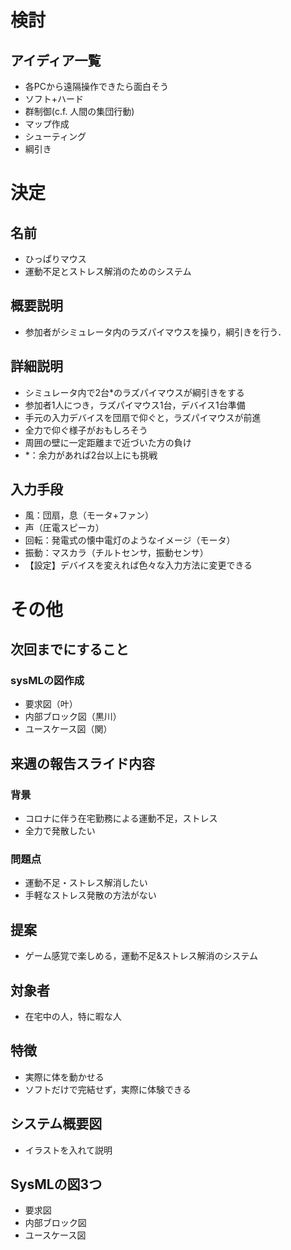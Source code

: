 # 検討
## アイディア一覧
- 各PCから遠隔操作できたら面白そう
- ソフト+ハード
- 群制御(c.f. 人間の集団行動)
- マップ作成
- シューティング
- 綱引き

# 決定
## 名前
- ひっぱりマウス
- 運動不足とストレス解消のためのシステム

## 概要説明
- 参加者がシミュレータ内のラズパイマウスを操り，綱引きを行う．

## 詳細説明
- シミュレータ内で2台*のラズパイマウスが綱引きをする
- 参加者1人につき，ラズパイマウス1台，デバイス1台準備
- 手元の入力デバイスを団扇で仰ぐと，ラズパイマウスが前進
- 全力で仰ぐ様子がおもしろそう
- 周囲の壁に一定距離まで近づいた方の負け
- *：余力があれば2台以上にも挑戦

## 入力手段
- 風：団扇，息（モータ+ファン）
- 声（圧電スピーカ）
- 回転：発電式の懐中電灯のようなイメージ（モータ）
- 振動：マスカラ（チルトセンサ，振動センサ）
- 【設定】デバイスを変えれば色々な入力方法に変更できる


# その他
## 次回までにすること
### sysMLの図作成
- 要求図（叶）
- 内部ブロック図（黒川）
- ユースケース図（関）

## 来週の報告スライド内容
### 背景
- コロナに伴う在宅勤務による運動不足，ストレス
- 全力で発散したい
### 問題点
- 運動不足・ストレス解消したい
- 手軽なストレス発散の方法がない
## 提案
- ゲーム感覚で楽しめる，運動不足&ストレス解消のシステム
## 対象者
- 在宅中の人，特に暇な人
## 特徴
- 実際に体を動かせる
- ソフトだけで完結せず，実際に体験できる
## システム概要図
- イラストを入れて説明
## SysMLの図3つ
- 要求図
- 内部ブロック図
- ユースケース図